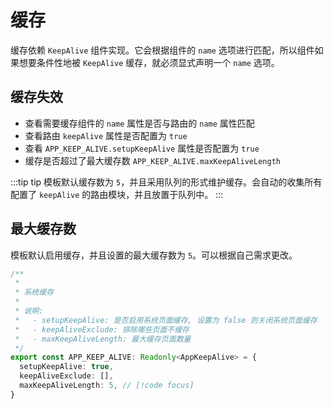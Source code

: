 # 缓存

缓存依赖 `KeepAlive` 组件实现。它会根据组件的 `name` 选项进行匹配，所以组件如果想要条件性地被 `KeepAlive` 缓存，就必须显式声明一个 `name` 选项。

## 缓存失效

<!-- 如果缓存失效，请查看需要缓存组件的 `name` 属性是否与路由的 `name` 属性匹配。 -->

- 查看需要缓存组件的 `name` 属性是否与路由的 `name` 属性匹配
- 查看路由 `keepAlive` 属性是否配置为 `true`
- 查看 `APP_KEEP_ALIVE.setupKeepAlive` 属性是否配置为 `true`
- 缓存是否超过了最大缓存数 `APP_KEEP_ALIVE.maxKeepAliveLength`

:::tip tip
模板默认缓存数为 `5`，并且采用队列的形式维护缓存。会自动的收集所有配置了 `keepAlive` 的路由模块，并且放置于队列中。
:::

## 最大缓存数

模板默认启用缓存，并且设置的最大缓存数为 `5`。可以根据自己需求更改。

```ts
/**
 *
 * 系统缓存
 *
 * 说明:
 *   - setupKeepAlive: 是否启用系统页面缓存, 设置为 false 则关闭系统页面缓存
 *   - keepAliveExclude: 排除哪些页面不缓存
 *   - maxKeepAliveLength: 最大缓存页面数量
 */
export const APP_KEEP_ALIVE: Readonly<AppKeepAlive> = {
  setupKeepAlive: true,
  keepAliveExclude: [],
  maxKeepAliveLength: 5, // [!code focus]
}
```
